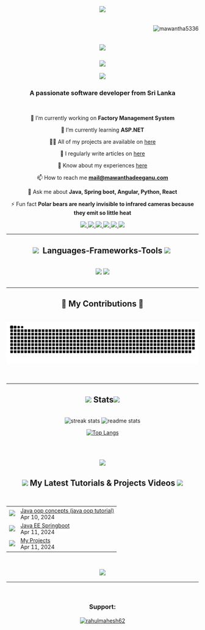 <p align="center" ><img  src = "https://github.com/7oSkaaa/7oSkaaa/blob/main/Images/about_me.gif?raw=true" width = 100px></p>
<br>
<img align="right" src="https://komarev.com/ghpvc/?username=mawantha5336&label=Profile%20views&color=0e75b6&style=flat" alt="mawantha5336" " />

<h1 align="center">
    <img src="https://readme-typing-svg.herokuapp.com/?font=Righteous&size=35&center=true&vCenter=true&width=500&height=70&duration=4000&lines=Hi+There!+👋;+I'm+Mawantha+Deeganu!;+I'm+Software+Engineer!;+I'm+Full-stack+Developer!;+I'm+Tutor!;" />
</h1>

<p align="center" ><img src="https://user-images.githubusercontent.com/73097560/115834477-dbab4500-a447-11eb-908a-139a6edaec5c.gif"></p>
<p align="center" ><img src="https://github.com/TheDudeThatCode/TheDudeThatCode/blob/master/Assets/Earth.gif" width="24px"></p>

<h3 align="center">A passionate software developer from Sri Lanka</h3>


<br/>

<div align="center">
 
 🔭 I’m currently working on **Factory Management System**
 
 🌱 I’m currently learning **ASP.NET**

 👨‍💻 All of my projects are available on [here](https://www.mawanthadeeganu.com/#portfolio)

 📝 I regularly write articles on [here](https://www.mawanthadeeganu.com/#blog)

 📄 Know about my experiences [here](https://www.mawanthadeeganu.com/#resume)

 📫 How to reach me **mail@mawanthadeeganu.com**

💬 Ask me about **Java, Spring boot, Angular, Python, React**

⚡ Fun fact **Polar bears are nearly invisible to infrared cameras because they emit so little heat**

 </div>
 
<div align="center">
  
  <a href="https://fb.com/@mawanthadeeganu" target="_blank">
    <img src="https://img.shields.io/badge/Facebook-3399FF?style=for-the-badge&logo=facebook&logoColor=white" target="_blank" />
  </a>
  <a href="https://twitter.com/deeganu23666">
    <img src="https://img.shields.io/badge/Twitter-333333?style=for-the-badge&logo=twitter&logoColor=blue" />
  </a>
  <a href="https://www.youtube.com/c/@mdtech-pu3kh" target="_blank">
     <img src="https://img.shields.io/badge/Youtube-e7036b?style=for-the-badge&logo=youtube&logoColor=white" target="_blank" /> <!-- sqlite, safari, google-chrome are other good icon options -->
  </a>
  <a href="https://linkedin.com/in/mawantha-deeganu-505732229" target="_blank">
    <img src="https://img.shields.io/badge/LinkedIn-0077B5?style=for-the-badge&logo=linkedin&logoColor=white" target="_blank" />
  </a>
  <a href="https://www.mawanthadeeganu.com" target="_blank">
     <img src="https://img.shields.io/badge/Portfolio-FF5722?style=for-the-badge&logo=todoist&logoColor=white" target="_blank" /> <!-- sqlite, safari, google-chrome are other good icon options -->
  </a>
   <a href="https://instagram.com/@mawanthadeeganu" target="_blank">
     <img src="https://img.shields.io/badge/Instagram-92069e?style=for-the-badge&logo=instagram&logoColor=white" target="_blank" /> <!-- sqlite, safari, google-chrome are other good icon options -->
  </a>
</div>

 <hr/>
 
<h2 align="center"> <img src="https://media.giphy.com/media/ObNTw8Uzwy6KQ/giphy.gif" width="30px">&nbsp; Languages-Frameworks-Tools  <img src="https://media.giphy.com/media/ObNTw8Uzwy6KQ/giphy.gif" width="30px">&nbsp;</h2>
<br/>
<div align="center">
    <img src="https://skillicons.dev/icons?i=react,bootstrap,spring,html,css,vscode,github,figma,angular,git,flutter&theme=light" />
    <img src="https://skillicons.dev/icons?i=nodejs,python,javascript,dotnet,arduino,firebase,mongodb,c,cs,cpp,java,mysql" /><br>
</div>

<br/>
<hr/>

<div align="center">
  <h2>🐍 My Contributions 🐍</h2>
  <br>
  <img alt="snake eating my contributions" img src="https://github.com/DHANOLA/DHANOLA/raw/output/github-contribution-grid-snake.svg" alt="snake" />
  <br/><br/><br/>
</div>

<hr/>

<h2 align="center"><img src = "https://media2.giphy.com/media/QssGEmpkyEOhBCb7e1/giphy.gif?cid=ecf05e47a0n3gi1bfqntqmob8g9aid1oyj2wr3ds3mg700bl&rid=giphy.gif" width = 32px>  Stats<img src = "https://media2.giphy.com/media/QssGEmpkyEOhBCb7e1/giphy.gif?cid=ecf05e47a0n3gi1bfqntqmob8g9aid1oyj2wr3ds3mg700bl&rid=giphy.gif" width = 32px></h2>
<br>
<div align=center>
  <img width=390 src="https://github-readme-streak-stats-salesp07.vercel.app/?user=Mawantha5336&count_private=true&theme=react&border_radius=10" alt="streak stats"/>
  <img width=390 src="https://github-readme-stats-salesp07.vercel.app/api?username=Mawantha5336&count_private=true&show_icons=true&theme=react&rank_icon=github&border_radius=10" alt="readme stats" />
  <br/>
 

   [![Top Langs](https://github-readme-stats.vercel.app/api/top-langs/?username=Mawantha5336&theme=react)](https://github.com/Mawantha5336/github-readme-stats)
</div>

<br/><br/>

<p align="center" ><img src="https://user-images.githubusercontent.com/73097560/115834477-dbab4500-a447-11eb-908a-139a6edaec5c.gif"></p>
<h2 align="center"> <img src="https://media.giphy.com/media/VgCDAzcKvsR6OM0uWg/giphy.gif" width="50"> My Latest Tutorials & Projects Videos <img src="https://media.giphy.com/media/VgCDAzcKvsR6OM0uWg/giphy.gif" width="50"></h2>
<br>
<div align=center>
<table>
  <tbody>
<!-- YOUTUBE:START --><tr><td><a href="https://youtube.com/playlist?list=PLU6m_Y0yk7jnmYUJuRCx5nl3F_hV-1rIs&si=kPWmDsM-Hi_mz4Fx"><img width="140px" src="http://drive.google.com/uc?export=view&id=1LzuEm56GfMb8DPXZ3A2GqevivMsnwqqY"></a></td>
<td><a href="https://youtube.com/playlist?list=PLU6m_Y0yk7jnmYUJuRCx5nl3F_hV-1rIs&si=kPWmDsM-Hi_mz4Fx">Java oop concepts (java oop tutorial)</a><br/>Apr 10, 2024</td></tr>
<tr><td><a href="https://youtube.com/playlist?list=PLU6m_Y0yk7jkVdsvVjIPPfFdw-_-KbTdw&si=SE0sJe1jBWLX3RpM"><img width="140px" src="http://drive.google.com/uc?export=view&id=1TZE6DKpvc1ethcVQ9kZ-G01Ovb6RjSGf"></a></td>
<td><a href="https://youtube.com/playlist?list=PLU6m_Y0yk7jkVdsvVjIPPfFdw-_-KbTdw&si=SE0sJe1jBWLX3RpM">Java EE Springboot</a><br/>Apr 11, 2024</td></tr>
<tr><td><a href="https://youtube.com/playlist?list=PLU6m_Y0yk7jljQ4m-kMMhfQf46mIiOfgy&si=4p3QYDsM4XhYcacR"><img width="140px" src="http://drive.google.com/uc?export=view&id=1Xm_LbgYPDLqgYO_gZ7rl1cfPqz7eHtA-"></a></td>
<td><a href="https://youtube.com/playlist?list=PLU6m_Y0yk7jljQ4m-kMMhfQf46mIiOfgy&si=4p3QYDsM4XhYcacR">My Projects</a><br/>Apr 11, 2024</td></tr>
<!-- YOUTUBE:END -->
</tbody>
  </table>
  <br/>
 

  [<img src="https://img.shields.io/badge/-Subscribe-red?style=for-the-badge&logo=youtube&logoColor=white"/>](https://www.youtube.com/channel/UCROzGnOwjSSFQZNTJ1viqbw?sub_confirmation=1)
</div>

<hr/>

<br/>

<div align="center">
    <h3 align="center">Support:</h3>
<p align = "center"><a href="https://www.buymeacoffee.com/Mawanthadeeganu"> <img align="center" src="https://cdn.buymeacoffee.com/buttons/v2/default-yellow.png" height="45" width="170" alt="rahulmahesh62" /></a></p>
</div>

<br/>
